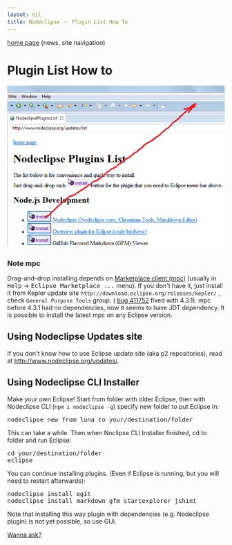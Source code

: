 ```yaml
---
layout: nil
title: Nodeclipse -- Plugin List How To
---
```


<p></p>

[home page](/) (news, site navigation)

# Plugin List How to

![](/img/how-drap-an-drop-to-install.png)


### Note mpc

Drag-and-drop installing depends on [Marketplace client (mpc)](http://eclipse.org/mpc/) (usually in <kbd>Help</kbd> -> <kbd>Eclipse Marketplace ...</kbd> menu).
If you don't have it, just install it from Kepler update site `http://download.eclipse.org/releases/kepler/` , check `General Purpose Tools` group.
( [bug 411752](https://bugs.eclipse.org/bugs/show_bug.cgi?id=411752) fixed with 4.3.1).
mpc before 4.3.1 had no dependencies, now it seems to have JDT dependency.
It is possible to install the latest mpc on any Eclipse version. 

## Using Nodeclipse Updates site

If you don't know how to use Eclipse update site (aka p2 repositories), read at <http://www.nodeclipse.org/updates/>.

## Using Nodeclipse CLI Installer

Make your own Eclipse! Start from folder with older Eclipse,
then with Nodeclipse CLI (<code>npm i nodeclipse -g</code>) specify new folder to put Eclipse in:
<pre>
nodeclipse new from luna to your/destination/folder
</pre>
This can take a while. Then when Noclipse CLI Installer finished, cd to folder and run Eclipse:
<pre>
cd your/destination/folder
eclipse
</pre>
You can continue installing plugins. (Even if Eclipse is running, but you will need to restart afterwards):
<pre>
nodeclipse install egit
nodeclipse install markdown gfm startexplorer jshint
</pre>
Note that installing this way plugin with dependencies (e.g. Nodeclipse plugin) is not yet possible, so use GUI.
 
<a href="https://github.com/Nodeclipse/nodeclipse-1/issues/new">Wanna ask?</a>

